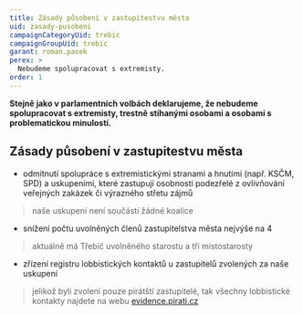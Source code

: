 ```yaml
---
title: Zásady působení v zastupitestvu města
uid: zasady-pusobeni
campaignCategoryUid: trebic
campaignGroupUid: trebic
garant: roman.pasek
perex: >
  Nebudeme spolupracovat s extremisty.
order: 1
---
```


**Stejně jako v parlamentních volbách deklarujeme, že nebudeme spolupracovat s extremisty, trestně stíhanými osobami a osobami s problematickou minulostí.**

## Zásady působení v zastupitestvu města

* odmítnutí spolupráce s extremistickými stranami a hnutími (např. KSČM, SPD) a uskupeními, které zastupují osobnosti podezřelé z ovlivňování veřejných zakázek či výrazného střetu zájmů
 > naše uskupení není součástí žádné koalice
* snížení počtu uvolněných členů zastupitelstva města nejvýše na 4
 > aktuálně má Třebíč uvolněného starostu a tři místostarosty
* zřízení registru lobbistických kontaktů u zastupitelů zvolených za naše uskupení
 > jelikož byli zvoleni pouze pirátští zastupitelé, tak všechny lobbistické kontakty najdete na webu [evidence.pirati.cz](https://evidence.pirati.cz/author/211/)
